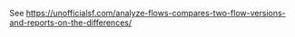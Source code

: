 See https://unofficialsf.com/analyze-flows-compares-two-flow-versions-and-reports-on-the-differences/
